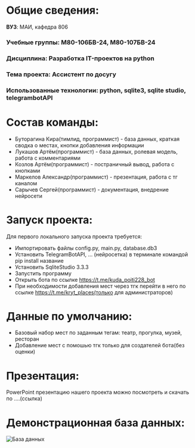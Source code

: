 # Общие сведения:
**ВУЗ**: МАИ, кафедра 806
### Учебные группы: М80-106БВ-24, М80-107БВ-24
### Дисциплина: Разработка IT-проектов на python
### Тема проекта: Ассистент по досугу
### Использованные технологии: python, sqlite3, sqlite studio, telegrambotAPI
# Состав команды:
* Буторагина Кира(тимлид, программист) - база данных, краткая сводка о местах, кнопки добавления информации
* Лукашов Артём(программист) - база данных, ролевая модель, работа с комментариями
* Козлов Артём(программист) - постраничный вывод, работа с кнопками
* Маркелов Александр(программист) - презентация, работа с тг каналом
* Сарычев Сергей(программист) - документация, внедрение нейросети
# Запуск проекта:
Для первого локального запуска проекта требуется:
- Импортировать файлы config.py, main.py, database.db3
- Установить TelegramBotAPI, ... (нейросетка) в терминале командой pip install название
- Установить SqliteStudio 3.3.3
- Запустить программу
- Открыть бота по ссылке https://t.me/kuda_poiti228_bot
- При необходимости добавления мест через тгк перейти в него по ссылке https://t.me/kryt_places(только для администраторов)
# Данные по умолчанию:
- Базовый набор мест по заданным тегам: театр, прогулка, музей, ресторан
- Добавление мест с помошью тгк только для создателей бота(без оценки)
# Презентация:
PowerPoint презентацию нашего проекта можно посмотреть и скачать по ....(ссылка)
# Демонстрационная база данных:
![База данных](![image](https://github.com/user-attachments/assets/0daba820-ae03-4014-9e50-60aa6eb9e5d4)
)
